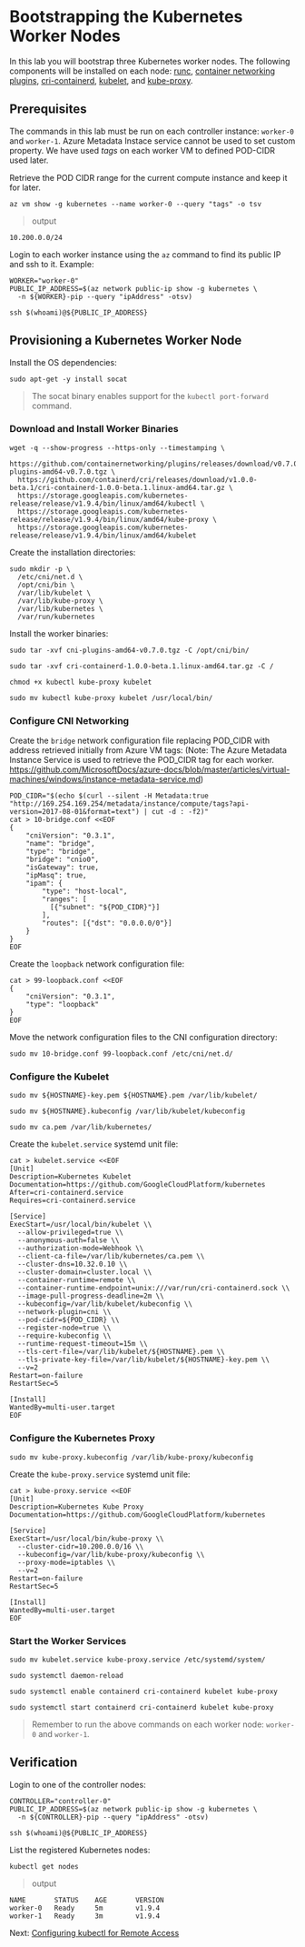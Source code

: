 # Bootstrapping the Kubernetes Worker Nodes

In this lab you will bootstrap three Kubernetes worker nodes. The following components will be installed on each node: [runc](https://github.com/opencontainers/runc), [container networking plugins](https://github.com/containernetworking/cni), [cri-containerd](https://github.com/kubernetes-incubator/cri-containerd), [kubelet](https://kubernetes.io/docs/admin/kubelet), and [kube-proxy](https://kubernetes.io/docs/concepts/cluster-administration/proxies).

## Prerequisites

The commands in this lab must be run on each controller instance: `worker-0` and `worker-1`. 
Azure Metadata Instace service cannot be used to set custom property. We have used *tags* on each worker VM to defined POD-CIDR used later.

Retrieve the POD CIDR range for the current compute instance and keep it for later.

```shell
az vm show -g kubernetes --name worker-0 --query "tags" -o tsv
```

> output

```shell
10.200.0.0/24
```

Login to each worker instance using the `az` command to find its public IP and ssh to it. Example:

```shell
WORKER="worker-0"
PUBLIC_IP_ADDRESS=$(az network public-ip show -g kubernetes \
  -n ${WORKER}-pip --query "ipAddress" -otsv)

ssh $(whoami)@${PUBLIC_IP_ADDRESS}
```

## Provisioning a Kubernetes Worker Node

Install the OS dependencies:

```shell
sudo apt-get -y install socat
```

> The socat binary enables support for the `kubectl port-forward` command.

### Download and Install Worker Binaries

```shell
wget -q --show-progress --https-only --timestamping \
  https://github.com/containernetworking/plugins/releases/download/v0.7.0/cni-plugins-amd64-v0.7.0.tgz \
  https://github.com/containerd/cri/releases/download/v1.0.0-beta.1/cri-containerd-1.0.0-beta.1.linux-amd64.tar.gz \
  https://storage.googleapis.com/kubernetes-release/release/v1.9.4/bin/linux/amd64/kubectl \
  https://storage.googleapis.com/kubernetes-release/release/v1.9.4/bin/linux/amd64/kube-proxy \
  https://storage.googleapis.com/kubernetes-release/release/v1.9.4/bin/linux/amd64/kubelet
```

Create the installation directories:

```shell
sudo mkdir -p \
  /etc/cni/net.d \
  /opt/cni/bin \
  /var/lib/kubelet \
  /var/lib/kube-proxy \
  /var/lib/kubernetes \
  /var/run/kubernetes
```

Install the worker binaries:

```shell
sudo tar -xvf cni-plugins-amd64-v0.7.0.tgz -C /opt/cni/bin/
```

```shell
sudo tar -xvf cri-containerd-1.0.0-beta.1.linux-amd64.tar.gz -C /
```

```shell
chmod +x kubectl kube-proxy kubelet
```

```shell
sudo mv kubectl kube-proxy kubelet /usr/local/bin/
```

### Configure CNI Networking

Create the `bridge` network configuration file replacing POD_CIDR with address retrieved initially from Azure VM tags:
(Note: The Azure Metadata Instance Service is used to retrieve the POD_CIDR tag for each worker.
https://github.com/MicrosoftDocs/azure-docs/blob/master/articles/virtual-machines/windows/instance-metadata-service.md)

```shell
POD_CIDR="$(echo $(curl --silent -H Metadata:true "http://169.254.169.254/metadata/instance/compute/tags?api-version=2017-08-01&format=text") | cut -d : -f2)"
cat > 10-bridge.conf <<EOF
{
    "cniVersion": "0.3.1",
    "name": "bridge",
    "type": "bridge",
    "bridge": "cnio0",
    "isGateway": true,
    "ipMasq": true,
    "ipam": {
        "type": "host-local",
        "ranges": [
          [{"subnet": "${POD_CIDR}"}]
        ],
        "routes": [{"dst": "0.0.0.0/0"}]
    }
}
EOF
```

Create the `loopback` network configuration file:

```shell
cat > 99-loopback.conf <<EOF
{
    "cniVersion": "0.3.1",
    "type": "loopback"
}
EOF
```

Move the network configuration files to the CNI configuration directory:

```shell
sudo mv 10-bridge.conf 99-loopback.conf /etc/cni/net.d/
```

### Configure the Kubelet

```shell
sudo mv ${HOSTNAME}-key.pem ${HOSTNAME}.pem /var/lib/kubelet/
```

```shell
sudo mv ${HOSTNAME}.kubeconfig /var/lib/kubelet/kubeconfig
```

```shell
sudo mv ca.pem /var/lib/kubernetes/
```

Create the `kubelet.service` systemd unit file:

```shell
cat > kubelet.service <<EOF
[Unit]
Description=Kubernetes Kubelet
Documentation=https://github.com/GoogleCloudPlatform/kubernetes
After=cri-containerd.service
Requires=cri-containerd.service

[Service]
ExecStart=/usr/local/bin/kubelet \\
  --allow-privileged=true \\
  --anonymous-auth=false \\
  --authorization-mode=Webhook \\
  --client-ca-file=/var/lib/kubernetes/ca.pem \\
  --cluster-dns=10.32.0.10 \\
  --cluster-domain=cluster.local \\
  --container-runtime=remote \\
  --container-runtime-endpoint=unix:///var/run/cri-containerd.sock \\
  --image-pull-progress-deadline=2m \\
  --kubeconfig=/var/lib/kubelet/kubeconfig \\
  --network-plugin=cni \\
  --pod-cidr=${POD_CIDR} \\
  --register-node=true \\
  --require-kubeconfig \\
  --runtime-request-timeout=15m \\
  --tls-cert-file=/var/lib/kubelet/${HOSTNAME}.pem \\
  --tls-private-key-file=/var/lib/kubelet/${HOSTNAME}-key.pem \\
  --v=2
Restart=on-failure
RestartSec=5

[Install]
WantedBy=multi-user.target
EOF
```

### Configure the Kubernetes Proxy

```shell
sudo mv kube-proxy.kubeconfig /var/lib/kube-proxy/kubeconfig
```

Create the `kube-proxy.service` systemd unit file:

```shell
cat > kube-proxy.service <<EOF
[Unit]
Description=Kubernetes Kube Proxy
Documentation=https://github.com/GoogleCloudPlatform/kubernetes

[Service]
ExecStart=/usr/local/bin/kube-proxy \\
  --cluster-cidr=10.200.0.0/16 \\
  --kubeconfig=/var/lib/kube-proxy/kubeconfig \\
  --proxy-mode=iptables \\
  --v=2
Restart=on-failure
RestartSec=5

[Install]
WantedBy=multi-user.target
EOF
```

### Start the Worker Services

```shell
sudo mv kubelet.service kube-proxy.service /etc/systemd/system/
```

```shell
sudo systemctl daemon-reload
```

```shell
sudo systemctl enable containerd cri-containerd kubelet kube-proxy
```

```shell
sudo systemctl start containerd cri-containerd kubelet kube-proxy
```

> Remember to run the above commands on each worker node: `worker-0` and `worker-1`.

## Verification

Login to one of the controller nodes:

```shell
CONTROLLER="controller-0"
PUBLIC_IP_ADDRESS=$(az network public-ip show -g kubernetes \
  -n ${CONTROLLER}-pip --query "ipAddress" -otsv)

ssh $(whoami)@${PUBLIC_IP_ADDRESS}
```

List the registered Kubernetes nodes:

```shell
kubectl get nodes
```

> output

```shell
NAME       STATUS    AGE       VERSION
worker-0   Ready     5m        v1.9.4
worker-1   Ready     3m        v1.9.4
```

Next: [Configuring kubectl for Remote Access](10-configuring-kubectl.md)
